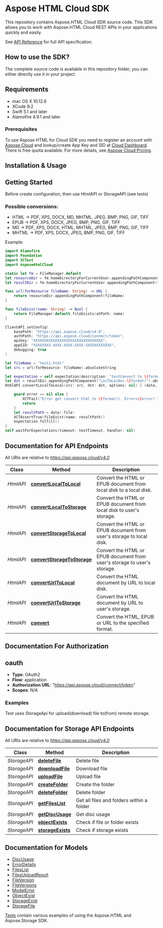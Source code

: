 # Aspose HTML Cloud SDK 

This repository contains Aspose.HTML Cloud SDK source code. This SDK allows you to work with Aspose.HTML Cloud REST APIs in your applications quickly and easily.

See [API Reference](https://apireference.aspose.cloud/html/) for full API specification.

## How to use the SDK?
The complete source code is available in this repository folder, you can either directly use it in your project.

## Requirements
- mac OS X 10.12.6
- XCode 9.2
- Swift 5.1 and later   
- Alamofire 4.9.1 and later

### Prerequisites

To use Aspose HTML for Cloud SDK you need to register an account with [Aspose Cloud](https://www.aspose.cloud/) and lookup/create App Key and SID at [Cloud Dashboard](https://dashboard.aspose.cloud/#/apps). There is free quota available. For more details, see [Aspose Cloud Pricing](https://purchase.aspose.cloud/pricing).


## Installation & Usage

## Getting Started

Before create configuration, then use HtmlAPI or StorageAPI (see tests)   

### Possible conversions:
- HTML -> PDF, XPS, DOCX, MD, MHTML, JPEG, BMP, PNG, GIF, TIFF
- EPUB -> PDF, XPS, DOCX, JPEG, BMP, PNG, GIF, TIFF
- MD -> PDF, XPS, DOCX, HTML, MHTML, JPEG, BMP, PNG, GIF, TIFF
- MHTML -> PDF, XPS, DOCX, JPEG, BMP, PNG, GIF, TIFF


Example:   
```swift
import Alamofire
import Foundation
import XCTest
import AsposeHtmlCloud

static let fm = FileManager.default
let resourceDir = fm.homeDirectoryForCurrentUser.appendingPathComponent("Documents/Aspose.HTML.Cloud.SDK.Swift/Tests/AsposeHtmlCloudTests/Resources")
let resultDir = fm.homeDirectoryForCurrentUser.appendingPathComponent("Documents/Aspose.HTML.Cloud.SDK.Swift/Tests/AsposeHtmlCloudTests/TestResult")

func url(forResource fileName: String) -> URL {
	return resourceDir.appendingPathComponent(fileName)
}

func fileExist(name: String) -> Bool {
	return FileManager.default.fileExists(atPath: name)
}

ClientAPI.setConfig(
	basePath: "https://api.aspose.cloud/v4.0", 
	authPath: "https://api.aspose.cloud/connect/token", 
	apiKey: "XXXXXXXXXXXXXXXXXXXXXXXXXXXXXXXX", 
	appSID: "XXXXXXXX-XXXX-XXXX-XXXX-XXXXXXXXXXXX", 
	debugging: true
)

let fileName = "test1.html"
let src = url(forResource: fileName).absoluteString

let expectation = self.expectation(description: "testConvert to \(format)")
let dst = resultDir.appendingPathComponent("LocToLocDoc.\(format)").absoluteString
HtmlAPI.convertLocalToLocal(src: src, dst: dst, options: nil) { (data, error) in

	guard error == nil else {
		XCTFail("Error get convert html to \(format)). Error=\(error!.localizedDescription)")
		return
	}
	let resultPath = data!.file!
	XCTAssertTrue(fileExist(name: resultPath))
	expectation.fulfill()
}
self.waitForExpectations(timeout: testTimeout, handler: nil)
```

## Documentation for API Endpoints

All URIs are relative to *https://api.aspose.cloud/v4.0*


| Class     | Method                                                                       | Description                                                              |
|-----------|------------------------------------------------------------------------------|--------------------------------------------------------------------------|
| *HtmlAPI* | [**convertLocalToLocal**](docs/ConversionApi.md#convertlocaltolocal)         | Convert the HTML or EPUB document from local disk to a local disk.       |
| *HtmlAPI* | [**convertLocalToStorage**](docs/ConversionApi.md#convertlocaltostorage)     | Convert the HTML or EPUB document from local disk to user's storage.     |
| *HtmlAPI* | [**convertStorageToLocal**](docs/ConversionApi.md#convertstoragetolocal)     | Convert the HTML or EPUB document from user's storage to local disk.     |
| *HtmlAPI* | [**convertStorageToStorage**](docs/ConversionApi.md#convertstoragetostorage) | Convert the HTML or EPUB document from user's storage to user's storage. |
| *HtmlAPI* | [**convertUrlToLocal**](docs/ConversionApi.md#converturltolocal)             | Convert the HTML document by URL to local disk.                          |
| *HtmlAPI* | [**convertUrlToStorage**](docs/ConversionApi.md#converturltostorage)         | Convert the HTML document by URL to user's storage.                      |
| *HtmlAPI* | [**convert**](docs/ConversionApi.md#convert)                                 | Convert the HTML, EPUB or URL to the specified format.                   |

## Documentation For Authorization

## oauth

- **Type**: OAuth2
- **Flow**: application
- **Authorization URL**: "https://api.aspose.cloud/connect/token"
- **Scopes**: N/A

### Examples
Test uses StorageApi for upload(download) file to(from) remote storage. 

## Documentation for Storage API Endpoints

All URIs are relative to *https://api.aspose.cloud/v4.0*

| Class        | Method                                                | Description                               |
|--------------|-------------------------------------------------------|-------------------------------------------|
| *StorageAPI* | [**deleteFile**](docs/FileApi.md#deletefile)          | Delete file                               |
| *StorageAPI* | [**downloadFile**](docs/FileApi.md#downloadfile)      | Download file                             |
| *StorageAPI* | [**uploadFile**](docs/FileApi.md#uploadfile)          | Upload file                               |
| *StorageAPI* | [**createFolder**](docs/FolderApi.md#createfolder)    | Create the folder                         |
| *StorageAPI* | [**deleteFolder**](docs/FolderApi.md#deletefolder)    | Delete folder                             |
| *StorageAPI* | [**getFilesList**](docs/FolderApi.md#getfileslist)    | Get all files and folders within a folder |
| *StorageAPI* | [**getDiscUsage**](docs/StorageApi.md#getdiscusage)   | Get disc usage                            |
| *StorageAPI* | [**objectExists**](docs/StorageApi.md#objectexists)   | Check if file or folder exists            |
| *StorageAPI* | [**storageExists**](docs/StorageApi.md#storageexists) | Check if storage exists                   |

## Documentation for Models

 - [DiscUsage](docs/DiscUsage.md)
 - [ErrorDetails](docs/ErrorDetails.md)
 - [FilesList](docs/FilesList.md)
 - [FilesUploadResult](docs/FilesUploadResult.md)
 - [FileVersion](docs/FileVersion.md)
 - [FileVersions](docs/FileVersions.md)
 - [ModelError](docs/ModelError.md)
 - [ObjectExist](docs/ObjectExists.md)
 - [StorageExist](docs/StorageExist.md)
 - [StorageFile](docs/StorageFile.md)


[Tests](./Tests/AsposeHtmlTests/) contain various examples of using the Aspose.HTML and Aspose.Storage SDK.
